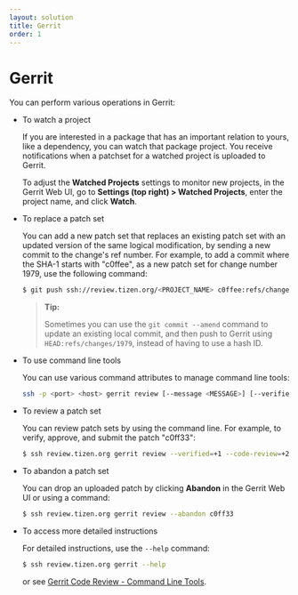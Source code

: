 ```yaml
---
layout: solution
title: Gerrit
order: 1
---
```


# Gerrit

You can perform various operations in Gerrit:

- To watch a project
  
  If you are interested in a package that has an important relation to yours, like a dependency, you can watch that package project. You receive notifications when a patchset for a watched project is uploaded to Gerrit.

  To adjust the **Watched Projects** settings to monitor new projects, in the Gerrit Web UI, go to **Settings (top right) &gt; Watched Projects**, enter the project name, and click **Watch**.

- To replace a patch set

  You can add a new patch set that replaces an existing patch set with an updated version of the same logical modification, by sending a new commit to the change's ref number. For example, to add a commit where the SHA-1 starts with "c0ffee", as a new patch set for change number 1979, use the following command:

  ```bash
  $ git push ssh://review.tizen.org/<PROJECT_NAME> c0ffee:refs/changes/1979
  ```

  > **Tip:**
  >
  > Sometimes you can use the `git commit --amend` command to update an existing local commit, and then push to Gerrit using `HEAD:refs/changes/1979`, instead of having to use a hash ID.

- To use command line tools

  You can use various command attributes to manage command line tools:

  ```bash
  ssh -p <port> <host> gerrit review [--message <MESSAGE>] [--verified <N>] [--code-review <N>] [--abandon]{COMMIT | CHANGEID,PATCHSET}...
  ```

- To review a patch set

  You can review patch sets by using the command line. For example, to verify, approve, and submit the patch "c0ff33":

  ```bash
  $ ssh review.tizen.org gerrit review --verified=+1 --code-review=+2 --submit c0ff33
  ```

- To abandon a patch set

  You can drop an uploaded patch by clicking **Abandon** in the Gerrit Web UI or using a command:

  ```bash
  $ ssh review.tizen.org gerrit review --abandon c0ff33
  ```

- To access more detailed instructions

  For detailed instructions, use the `--help` command:

  ```bash
  $ ssh review.tizen.org gerrit --help
  ```

  or see [Gerrit Code Review - Command Line Tools](https://review.tizen.org/gerrit/Documentation/cmd-index.html).
